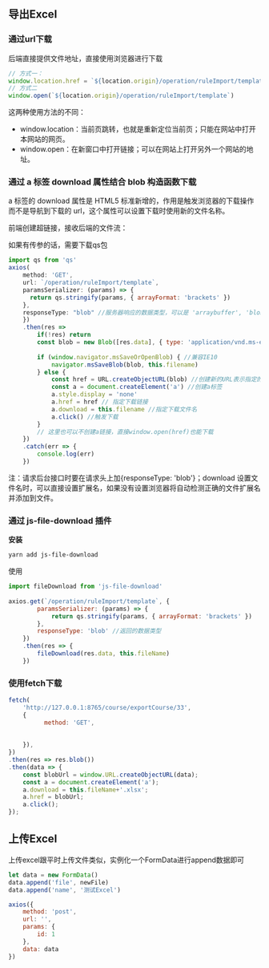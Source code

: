 ## 导出Excel

### 通过url下载

后端直接提供文件地址，直接使用浏览器进行下载

```javascript
// 方式一：
window.location.href = `${location.origin}/operation/ruleImport/template`
// 方式二
window.open(`${location.origin}/operation/ruleImport/template`)
```

这两种使用方法的不同：
- window.location：当前页跳转，也就是重新定位当前页；只能在网站中打开本网站的网页。
- window.open：在新窗口中打开链接；可以在网站上打开另外一个网站的地址。

### 通过 a 标签 download 属性结合 blob 构造函数下载

a 标签的 download 属性是 HTML5 标准新增的，作用是触发浏览器的下载操作而不是导航到下载的 url，这个属性可以设置下载时使用新的文件名称。

前端创建超链接，接收后端的文件流：

如果有传参的话，需要下载qs包

```javascript
import qs from 'qs'
axios(
	method: 'GET',
	url: `/operation/ruleImport/template`,
	paramsSerializer: (params) => {
      return qs.stringify(params, { arrayFormat: 'brackets' })
    },
	responseType: "blob" //服务器响应的数据类型，可以是 'arraybuffer', 'blob', 'document', 'json', 'text', 'stream'，默认是'json'
    })
    .then(res => 
        if(!res) return
        const blob = new Blob([res.data], { type: 'application/vnd.ms-excel' }) // 构造一个blob对象来处理数据，并设置文件类型
         
        if (window.navigator.msSaveOrOpenBlob) { //兼容IE10
            navigator.msSaveBlob(blob, this.filename)
        } else {
            const href = URL.createObjectURL(blob) //创建新的URL表示指定的blob对象
            const a = document.createElement('a') //创建a标签
            a.style.display = 'none'
            a.href = href // 指定下载链接
            a.download = this.filename //指定下载文件名
            a.click() //触发下载
        }
        // 这里也可以不创建a链接，直接window.open(href)也能下载
    })
    .catch(err => {
        console.log(err)
    })
```

注：请求后台接口时要在请求头上加{responseType: 'blob'}；download 设置文件名时，可以直接设置扩展名，如果没有设置浏览器将自动检测正确的文件扩展名并添加到文件。

### 通过 js-file-download 插件

**安装**

```bash
yarn add js-file-download
```

使用
```javascript
import fileDownload from 'js-file-download'
 
axios.get(`/operation/ruleImport/template`, {
		paramsSerializer: (params) => {
		    return qs.stringify(params, { arrayFormat: 'brackets' })
	    },
        responseType: 'blob' //返回的数据类型
    })
    .then(res => {
        fileDownload(res.data, this.fileName)
    })

```

### 使用fetch下载

```javascript
fetch(
	'http://127.0.0.1:8765/course/exportCourse/33', 
	{
		  method: 'GET',
		  
		  
	}),
})
.then(res => res.blob())
.then(data => {
	const blobUrl = window.URL.createObjectURL(data);
	const a = document.createElement('a');
	a.download = this.fileName+'.xlsx';
	a.href = blobUrl;
	a.click();
});
```

## 上传Excel

上传excel跟平时上传文件类似，实例化一个FormData进行append数据即可

```javascript
let data = new FormData()
data.append('file', newFile)
data.append('name', '测试Excel')

axios({
	method: 'post',
	url: '',
	params: {
		id: 1
	},
	data: data
})

```


